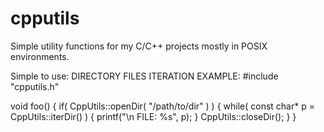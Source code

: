 # cpputils
Simple utility functions for my C/C++ projects mostly in POSIX environments.

Simple to use:
DIRECTORY FILES ITERATION EXAMPLE:
#include "cpputils.h"

void foo()
{
    if( CppUtils::openDir( "/path/to/dir" ) )
    {
        while( const char* p = CppUtils::iterDir() )
        {
            printf("\n FILE: %s", p);
        }
        CppUtils::closeDir();
    }
}

